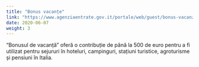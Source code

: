 ```yaml
---
title: "Bonus vacanțe"
link: "https://www.agenziaentrate.gov.it/portale/web/guest/bonus-vacanze1"
date: 2020-06-07
weight: 3
---
```


“Bonusul de vacanță” oferă o contribuție de până la 500 de euro pentru a fi utilizat pentru sejururi în hoteluri, campinguri, stațiuni turistice, agroturisme și pensiuni în Italia.
